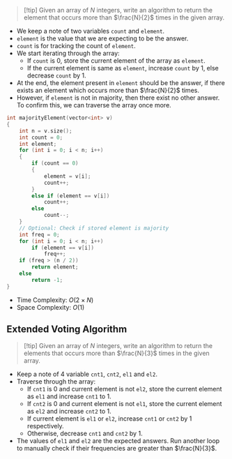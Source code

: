 > [!tip] Given an array of $N$ integers, write an algorithm to return the element that occurs more than $\frac{N}{2}$ times in the given array.
- We keep a note of two variables `count` and `element`.
- `element` is the value that we are expecting to be the answer.
- `count` is for tracking the count of `element`.
- We start iterating through the array:
	- If `count` is $0$, store the current element of the array as `element`.
	- If the current element is same as `element`, increase `count` by $1$, else decrease `count` by $1$.
- At the end, the element present in `element` should be the answer, if there exists an element which occurs more than $\frac{N}{2}$ times.
- However, if `element` is not in majority, then there exist no other answer. To confirm this, we can traverse the array once more.
```cpp
int majorityElement(vector<int> v)
{
	int n = v.size();
	int count = 0;
	int element;
	for (int i = 0; i < n; i++)
	{
		if (count == 0)
		{
			element = v[i];
			count++;
		}
		else if (element == v[i])
			count++;
		else
			count--;
	}
	// Optional: Check if stored element is majority
	int freq = 0;
	for (int i = 0; i < n; i++)
		if (element == v[i])
			freq++;
	if (freq > (n / 2))
		return element;
	else
		return -1;
}
```
- Time Complexity: $O(2\times N)$
- Space Complexity: $O(1)$
## Extended Voting Algorithm
> [!tip] Given an array of $N$ integers, write an algorithm to return the elements that occurs more than $\frac{N}{3}$ times in the given array.
- Keep a note of 4 variable `cnt1`, `cnt2`, `el1` and `el2`.
- Traverse through the array:
	- If `cnt1` is $0$ and current element is not `el2`, store the current element as `el1` and increase `cnt1` to $1$.
	- If `cnt2` is $0$ and current element is not `el1`, store the current element as `el2` and increase `cnt2` to $1$.
	- If current element is `el1` or `el2`, increase `cnt1` or `cnt2` by $1$ respectively.
	- Otherwise, decrease `cnt1` and `cnt2` by $1$.
- The values of `el1` and `el2` are the expected answers. Run another loop to manually check if their frequencies are greater than $\frac{N}{3}$.